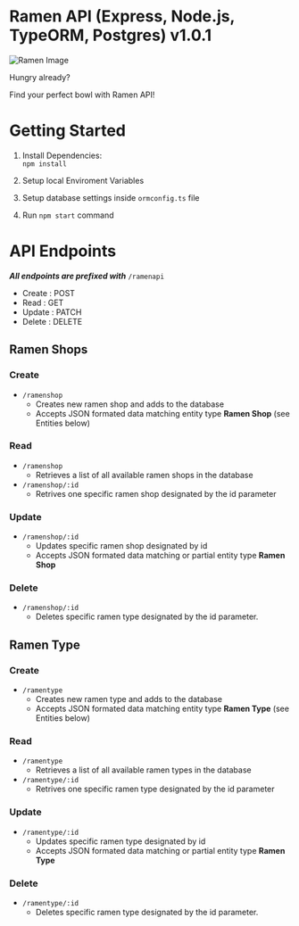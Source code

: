# Ramen API (Express, Node.js, TypeORM, Postgres) v1.0.1

![Ramen Image](https://encrypted-tbn0.gstatic.com/images?q=tbn:ANd9GcSOPco936TQRvsoRCp4SGOvkVsTUMo5qG9tEQ&usqp=CAU)

Hungry already?

Find your perfect bowl with Ramen API!

# Getting Started

1. Install Dependencies:  
   `npm install`

2. Setup local Enviroment Variables

3. Setup database settings inside `ormconfig.ts` file

4. Run `npm start` command

# API Endpoints

_**All endpoints are prefixed with**_ `/ramenapi`

* Create : POST 
* Read : GET
* Update : PATCH
* Delete : DELETE

## Ramen Shops
### Create
* `/ramenshop`
    * Creates new ramen shop and adds to the database
    * Accepts JSON formated data matching entity type **Ramen Shop** (see Entities below)
### Read
* `/ramenshop`
   * Retrieves a list of all available ramen shops in the database 
* `/ramenshop/:id`
    * Retrives one specific ramen shop designated by the id parameter

### Update
* `/ramenshop/:id`
    * Updates specific ramen shop designated by id
    * Accepts JSON formated data matching or partial entity type **Ramen Shop** 
    
### Delete
* `/ramenshop/:id`
    * Deletes specific ramen type designated by the id parameter.

## Ramen Type
### Create
* `/ramentype`
    * Creates new ramen type and adds to the database
    * Accepts JSON formated data matching entity type **Ramen Type** (see Entities below)
### Read
* `/ramentype`
   * Retrieves a list of all available ramen types in the database 
* `/ramentype/:id`
    * Retrives one specific ramen type designated by the id parameter

### Update
* `/ramentype/:id`
    * Updates specific ramen type designated by id
    * Accepts JSON formated data matching or partial entity type **Ramen Type** 
    
### Delete
* `/ramentype/:id`
    * Deletes specific ramen type designated by the id parameter.